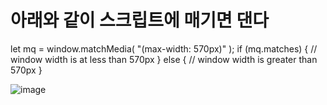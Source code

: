 # 아래와 같이 스크립트에 매기면 댄다

let mq = window.matchMedia( "(max-width: 570px)" );
  if (mq.matches) {
      // window width is at less than 570px
  }
else {
    // window width is greater than 570px
}

![image](https://user-images.githubusercontent.com/85022962/133697663-17bbd86f-9434-4a87-b702-3de8778c85e8.png)
